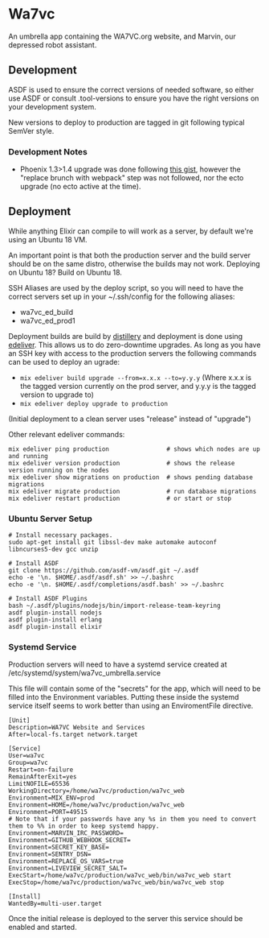 # Wa7vc
An umbrella app containing the WA7VC.org website, and Marvin, our depressed robot assistant.

## Development
ASDF is used to ensure the correct versions of needed software, so either use ASDF or consult
.tool-versions to ensure you have the right versions on your development system.

New versions to deploy to production are tagged in git following typical SemVer style.

### Development Notes
  - Phoenix 1.3>1.4 upgrade was done following [this gist](https://gist.github.com/chrismccord/bb1f8b136f5a9e4abc0bfc07b832257e), however the "replace brunch with webpack" step was not followed, nor the ecto upgrade (no ecto active at the time).

## Deployment
While anything Elixir can compile to will work as a server, by default we're using an Ubuntu 18 VM.

An important point is that both the production server and the build server should be on the same distro,
otherwise the builds may not work. Deploying on Ubuntu 18? Build on Ubuntu 18.

SSH Aliases are used by the deploy script, so you will need to have the correct servers set up in your
~/.ssh/config for the following aliases:
  - wa7vc_ed_build
  - wa7vc_ed_prod1

Deployment builds are build by [distillery](https://github.com/bitwalker/distillery) and deployment is
done using [edeliver](https://github.com/edeliver/edeliver). This allows us to do zero-downtime upgrades.
As long as you have an SSH key with access to the production servers the following commands can be used
to deploy an ugrade:
  - `mix edeliver build upgrade --from=x.x.x --to=y.y.y` (Where x.x.x is the tagged version currently on the prod server, and y.y.y is the tagged version to upgrade to)
  - `mix edeliver deploy upgrade to production`

(Initial deployment to a clean server uses "release" instead of "upgrade")

Other relevant edeliver commands:
```
mix edeliver ping production                # shows which nodes are up and running
mix edeliver version production             # shows the release version running on the nodes
mix edeliver show migrations on production  # shows pending database migrations
mix edeliver migrate production             # run database migrations
mix edeliver restart production             # or start or stop
```

### Ubuntu Server Setup
```
# Install necessary packages.
sudo apt-get install git libssl-dev make automake autoconf libncurses5-dev gcc unzip

# Install ASDF
git clone https://github.com/asdf-vm/asdf.git ~/.asdf
echo -e '\n. $HOME/.asdf/asdf.sh' >> ~/.bashrc
echo -e '\n. $HOME/.asdf/completions/asdf.bash' >> ~/.bashrc

# Install ASDF Plugins
bash ~/.asdf/plugins/nodejs/bin/import-release-team-keyring
asdf plugin-install nodejs
asdf plugin-install erlang
asdf plugin-install elixir
```

### Systemd Service
Production servers will need to have a systemd service created at /etc/systemd/system/wa7vc_umbrella.service

This file will contain some of the "secrets" for the app, which will need to be filled into the Environment
variables. Putting these inside the systemd service itself seems to work better than using an EnviromentFile
directive.

```
[Unit]
Description=WA7VC Website and Services
After=local-fs.target network.target

[Service]
User=wa7vc
Group=wa7vc
Restart=on-failure
RemainAfterExit=yes
LimitNOFILE=65536
WorkingDirectory=/home/wa7vc/production/wa7vc_web
Environment=MIX_ENV=prod
Environment=HOME=/home/wa7vc/production/wa7vc_web
Environment=PORT=49515
# Note that if your passwords have any %s in them you need to convert them to %% in order to keep systemd happy.
Environment=MARVIN_IRC_PASSWORD=
Environment=GITHUB_WEBHOOK_SECRET=
Environment=SECRET_KEY_BASE=
Environment=SENTRY_DSN=
Environment=REPLACE_OS_VARS=true
Environment=LIVEVIEW_SECRET_SALT=
ExecStart=/home/wa7vc/production/wa7vc_web/bin/wa7vc_web start
ExecStop=/home/wa7vc/production/wa7vc_web/bin/wa7vc_web stop

[Install]
WantedBy=multi-user.target
```

Once the initial release is deployed to the server this service should be enabled and started.
